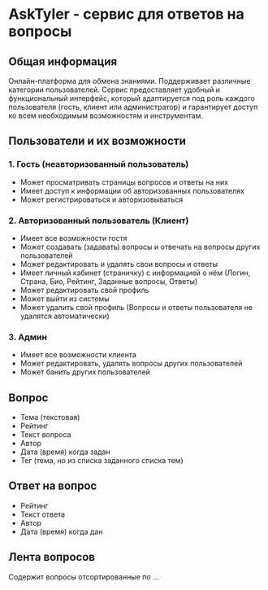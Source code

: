 # AskTyler - сервис для ответов на вопросы

## Общая информация
Онлайн-платформа для обмена знаниями. Поддерживает различные категории пользователей. Сервис предоставляет удобный и функциональный интерфейс, который адаптируется под роль каждого пользователя (гость, клиент или администратор) и гарантирует доступ ко всем необходимым возможностям и инструментам.

## Пользователи и их возможности

### 1. Гость (неавторизованный пользователь)
* Может просматривать страницы вопросов и ответы на них
* Имеет доступ к информации об авторизованных пользователях
* Может регистрироваться и авторизовываться

### 2. Авторизованный пользователь (Клиент)
* Имеет все возможности гостя
* Может создавать (задавать) вопросы и отвечать на вопросы других пользователей
* Может редактировать и удалять свои вопросы и ответы
* Имеет личный кабинет (страничку) с информацией о нём (Логин, Страна, Био, Рейтинг, Заданные вопросы, Ответы)
* Может редактировать свой профиль
* Может выйти из системы
* Может удалить свой профиль (Вопросы и ответы пользователя не удалятся автоматически)

### 3. Админ
* Имеет все возможности клиента
* Может редактировать, удалять вопросы других пользователей
* Может банить других пользователей

## Вопрос
* Тема (текстовая)
* Рейтинг
* Текст вопроса
* Автор
* Дата (время) когда задан
* Тег (тема, но из списка заданного списка тем)

## Ответ на вопрос
* Рейтинг
* Текст ответа
* Автор
* Дата (время) когда дан

## Лента вопросов
Содержит вопросы отсортированные по ...
